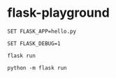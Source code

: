 # flask-playground

```SET FLASK_APP=hello.py```

```SET FLASK_DEBUG=1```

```flask run```

```python -m flask run```